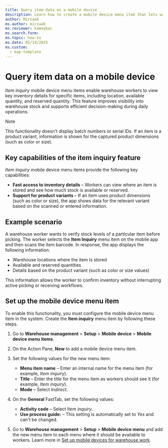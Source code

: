 ```yaml
---
title: Query item data on a mobile device
description: Learn how to create a mobile device menu item that lets warehouse workers view key inventory details for specific items, including location, available quantity, and reserved quantity
author: Mirzaab
ms.author: mirzaab
ms.reviewer: kamaybac
ms.search.form:
ms.topic: how-to
ms.date: 05/14/2025
ms.custom: 
  - bap-template
---
```


# Query item data on a mobile device

*Item inquiry* mobile device menu items enable warehouse workers to view key inventory details for specific items, including location, available quantity, and reserved quantity. This feature improves visibility into warehouse stock and supports efficient decision-making during daily operations.

> [!NOTE]
> This functionality doesn't display batch numbers or serial IDs. If an item is a product variant, information is shown for the captured product dimensions (such as color or size).

## Key capabilities of the item inquiry feature

*Item inquiry* mobile device menu items provide the following key capabilities:

- **Fast access to inventory details** – Workers can view where an item is stored and see how much stock is available or reserved.
- **Support for product variants** – If an item uses product dimensions (such as color or size), the app shows data for the relevant variant based on the scanned or entered information.

## Example scenario

A warehouse worker wants to verify stock levels of a particular item before picking. The worker selects the **Item Inquiry** menu item on the mobile app and then scans the item barcode. In response, the app displays the following information:

- Warehouse locations where the item is stored
- Available and reserved quantities
- Details based on the product variant (such as color or size values)

This information allows the worker to confirm inventory without interrupting active picking or receiving workflows.

## Set up the mobile device menu item

To enable this functionality, you must configure the mobile device menu item in the system. Create the **Item inquiry** menu item by following these steps.

1. Go to **Warehouse management** \> **Setup** \> **Mobile device** \> **Mobile device menu items**.
1. On the Action Pane, **New** to add a mobile device menu item.
1. Set the following values for the new menu item:
    - **Menu item name** – Enter an internal name for the menu item (for example, *Item inquiry*).
    - **Title** – Enter the title for the menu item as workers should see it (for example, *Item inquiry*).
    - **Mode** – Select *Indirect*.

1. On the **General** FastTab, set the following values:
    - **Activity code** – Select *Item inquiry*.
    - **Use process guide:** – This setting is automatically set to *Yes* and can't be changed.

1. Go to **Warehouse management** \> **Setup** \> **Mobile device menu** and add the new menu item to each menu where it should be available to workers. Learn more in [Set up mobile devices for warehouse work](configure-mobile-devices-warehouse.md).
